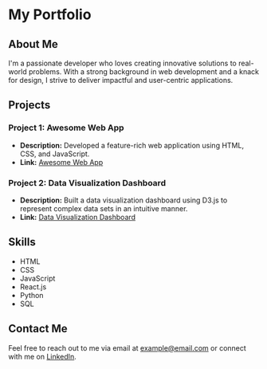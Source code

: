 # My Portfolio

## About Me
I'm a passionate developer who loves creating innovative solutions to real-world problems. With a strong background in web development and a knack for design, I strive to deliver impactful and user-centric applications.

## Projects
### Project 1: Awesome Web App
- **Description:** Developed a feature-rich web application using HTML, CSS, and JavaScript.
- **Link:** [Awesome Web App](https://github.com/Char696/charan/blob/main/EDA%20-%20In%20Detail%20with%20examples.html)
  
### Project 2: Data Visualization Dashboard
- **Description:** Built a data visualization dashboard using D3.js to represent complex data sets in an intuitive manner.
- **Link:** [Data Visualization Dashboard](https://www.example.com/project2)

## Skills
- HTML
- CSS
- JavaScript
- React.js
- Python
- SQL

## Contact Me
Feel free to reach out to me via email at example@email.com or connect with me on [LinkedIn](https://www.linkedin.com/in/yourprofile).

